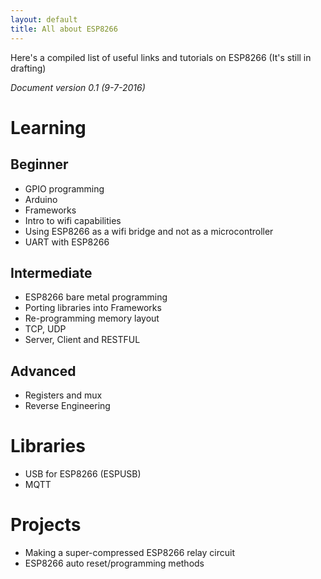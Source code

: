```yaml
---
layout: default
title: All about ESP8266
---
```


Here's a compiled list of useful links and tutorials on ESP8266 (It's still in drafting)

*Document version 0.1 (9-7-2016)*

# Learning
## Beginner

- GPIO programming
- Arduino
- Frameworks
- Intro to wifi capabilities
- Using ESP8266 as a wifi bridge and not as a microcontroller
- UART with ESP8266

## Intermediate

- ESP8266 bare metal programming
- Porting libraries into Frameworks
- Re-programming memory layout
- TCP, UDP
- Server, Client and RESTFUL

## Advanced

- Registers and mux
- Reverse Engineering

# Libraries

- USB for ESP8266 (ESPUSB)
- MQTT

# Projects
- Making a super-compressed ESP8266 relay circuit
- ESP8266 auto reset/programming methods
